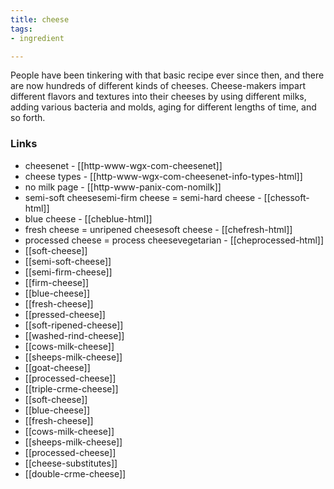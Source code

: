 ```yaml
---
title: cheese
tags:
- ingredient

---
```

People have been tinkering with that basic recipe ever since then, and there are now hundreds of different kinds of cheeses. Cheese-makers impart different flavors and textures into their cheeses by using different milks, adding various bacteria and molds, aging for different lengths of time, and so forth.

### Links

* cheesenet - [[http-www-wgx-com-cheesenet]]
* cheese types - [[http-www-wgx-com-cheesenet-info-types-html]]
* no milk page - [[http-www-panix-com-nomilk]]
* semi-soft cheesesemi-firm cheese = semi-hard cheese - [[chessoft-html]]
* blue cheese - [[cheblue-html]]
* fresh cheese = unripened cheesesoft cheese - [[chefresh-html]]
* processed cheese = process cheesevegetarian - [[cheprocessed-html]]
* [[soft-cheese]]
* [[semi-soft-cheese]]
* [[semi-firm-cheese]]
* [[firm-cheese]]
* [[blue-cheese]]
* [[fresh-cheese]]
* [[pressed-cheese]]
* [[soft-ripened-cheese]]
* [[washed-rind-cheese]]
* [[cows-milk-cheese]]
* [[sheeps-milk-cheese]]
* [[goat-cheese]]
* [[processed-cheese]]
* [[triple-crme-cheese]]
* [[soft-cheese]]
* [[blue-cheese]]
* [[fresh-cheese]]
* [[cows-milk-cheese]]
* [[sheeps-milk-cheese]]
* [[processed-cheese]]
* [[cheese-substitutes]]
* [[double-crme-cheese]]
